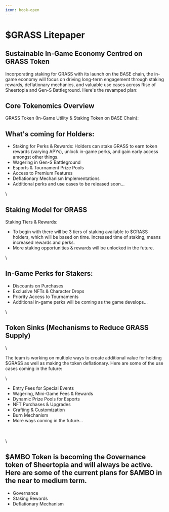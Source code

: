 ```yaml
---
icon: book-open
---
```


# $GRASS Litepaper

## Sustainable In-Game Economy Centred on GRASS Token

Incorporating staking for GRASS with its launch on the BASE chain, the in-game economy will focus on driving long-term engagement through staking rewards, deflationary mechanics, and valuable use cases across Rise of Sheertopia and Gen-S Battleground. Here's the revamped plan:

## Core Tokenomics Overview

GRASS Token (In-Game Utility & Staking Token on BASE Chain):



## What's coming for Holders:



* Staking for Perks & Rewards: Holders can stake GRASS to earn token rewards (varying APYs), unlock in-game perks, and gain early access amongst other things.
* Wagering in Gen-S Battleground
* Esports & Tournament Prize Pools
* Access to Premium Features
* Deflationary Mechanism Implementations
* Additional perks and use cases to be released soon…

\


## Staking Model for GRASS

Staking Tiers & Rewards:



* To begin with there will be 3 tiers of staking available to $GRASS holders, which will be based on time. Increased time of staking, means increased rewards and perks.
* More staking opportunities & rewards will be unlocked in the future.

\


## In-Game Perks for Stakers:



* Discounts on Purchases
* Exclusive NFTs & Character Drops
* Priority Access to Tournaments
* Additional in-game perks will be coming as the game develops…

\


## Token Sinks (Mechanisms to Reduce GRASS Supply)

\


The team is working on multiple ways to create additional value for holding $GRASS as well as making the token deflationary. Here are some of the use cases coming in the future:

\


* Entry Fees for Special Events
* Wagering, Mini-Game Fees & Rewards
* Dynamic Prize Pools for Esports
* NFT Purchases & Upgrades
* Crafting & Customization
* Burn Mechanism
* More ways coming in the future…

\
\
\


## $AMBO Token is becoming the Governance token of Sheertopia and will always be active. Here are some of the current plans for $AMBO in the near to medium term.



* Governance
* Staking Rewards
* Deflationary Mechanism
